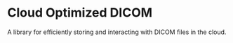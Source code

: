 # Cloud Optimized DICOM

A library for efficiently storing and interacting with DICOM files in the cloud.

